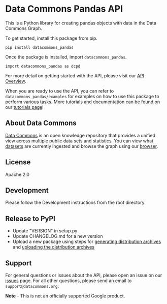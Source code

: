# Data Commons Pandas API

This is a Python library for creating pandas objects with data in the
Data Commons Graph.

To get started, install this package from pip.

    pip install datacommons_pandas

Once the package is installed, import `datacommons_pandas`.

    import datacommons_pandas as dcpd

For more detail on getting started with the API, please visit our
[API Overview](http://docs.datacommons.org/api/).

When you are ready to use the API, you can refer to `datacommons_pandas/examples` for
examples on how to use this package to perform various tasks. More tutorials and
documentation can be found on our [tutorials page](https://datacommons.org/colab)!

## About Data Commons

[Data Commons](https://datacommons.org/) is an open knowledge repository that
provides a unified view across multiple public data sets and statistics. You can
view what [datasets](https://datacommons.org/datasets) are currently ingested
and browse the graph using our [browser](https://browser.datacommons.org/).

## License

Apache 2.0

## Development

Please follow the Development instructions from the root directory.

## Release to PyPI

- Update "VERSION" in setup.py
- Update CHANGELOG.md for a new version
- Upload a new package using steps for [generating distribution archives](https://packaging.python.org/tutorials/packaging-projects/#generating-distribution-archives) and [uploading the distribution archives](https://packaging.python.org/tutorials/packaging-projects/#uploading-the-distribution-archives)

## Support

For general questions or issues about the API, please open an issue on our
[issues](https://github.com/datacommonsorg/api-python/issues) page. For all other
questions, please send an email to `support@datacommons.org`.

**Note** - This is not an officially supported Google product.
